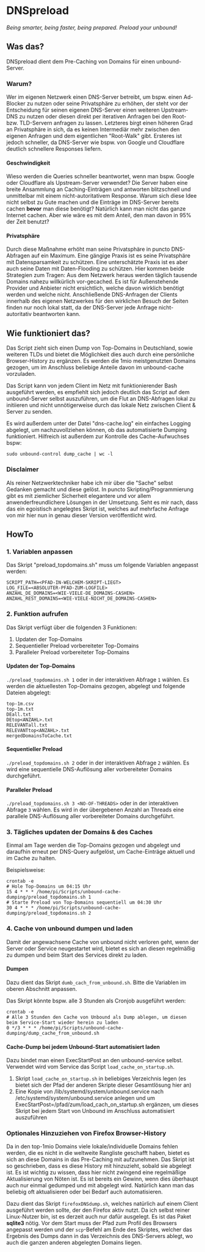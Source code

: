 # DNSpreload
*Being smarter, being faster, being prepared. Preload your unbound!*

## Was das?
DNSpreload dient dem Pre-Caching von Domains für einen unbound-Server.

### Warum?
Wer im eigenen Netzwerk einen DNS-Server betreibt, um bspw. einen Ad-Blocker zu nutzen oder seine Privatsphäre zu erhöhen, der steht vor der Entscheidung für seinen eigenen DNS-Server einen weiteren Upstream-DNS zu nutzen oder diesen direkt per iterativen Anfragen bei den Root- bzw. TLD-Servern anfragen zu lassen. 
Letzteres birgt einen höheren Grad an Privatsphäre in sich, da es keinen Intermediär mehr zwischen den eigenen Anfragen und dem eigentlichen "Root-Walk" gibt. Ersteres ist jedoch schneller, da DNS-Server wie bspw. von Google und Cloudflare deutlich schnellere Responses liefern.

#### Geschwindigkeit
Wieso werden die Queries schneller beantwortet, wenn man bspw. Google oder Cloudflare als Upstream-Server verwendet?
Die Server haben eine breite Ansammlung an Caching-Einträgen und antworten blitzschnell und unmittelbar mit einem nicht-autoritativem Response. Warum sich diese Idee nicht selbst zu Gute machen und die Einträge im DNS-Server bereits cachen **bevor** man diese benötigt? 
Natürlich kann man nicht das ganze Internet cachen. Aber wie wäre es mit dem Anteil, den man davon in 95% der Zeit benutzt?

#### Privatsphäre
Durch diese Maßnahme erhöht man seine Privatsphäre in puncto DNS-Abfragen auf ein Maximum. Eine gängige Praxis ist es seine Privatsphäre mit Datensparsamkeit zu schützen. Eine unterschätzte Praxis ist es aber auch seine Daten mit Daten-Flooding zu schützen. Hier kommen beide Strategien zum Tragen:
Aus dem Netzwerk heraus werden täglich tausende Domains nahezu willkürlich vor-gecached. Es ist für Außenstehende Provider und Anbieter nicht ersichtlich, welche davon wirklich benötigt werden und welche nicht. Anschließende DNS-Anfragen der Clients innerhalb des eigenen Netzwerkes für den wirklichen Besuch der Seiten finden nur noch lokal statt, da der DNS-Server jede Anfrage nicht-autoritativ beantworten kann.

## Wie funktioniert das?
Das Script zieht sich einen Dump von Top-Domains in Deutschland, sowie weiteren TLDs und bietet die Möglichkeit dies auch durch eine persönliche Browser-History zu ergänzen. Es werden die 1mio meistgenutzten Domains gezogen, um im Anschluss beliebige Anteile davon im unbound-cache vorzuladen.

Das Script kann von jedem Client im Netz mit funktionierender Bash ausgeführt werden, es empfiehlt sich jedoch deutlich das Script auf dem unbound-Server selbst auszuführen, um die Flut an DNS-Abfragen lokal zu initiieren und nicht unnötigerweise durch das lokale Netz zwischen Client & Server zu senden.

Es wird außerdem unter der Datei "dns-cache.log" ein einfaches Logging abgelegt, um nachzuvollziehen können, ob das automatisierte Dumping funktioniert.
Hilfreich ist außerdem zur Kontrolle des Cache-Aufwuchses bspw:

`sudo unbound-control dump_cache | wc -l`

### Disclaimer
Als reiner Netzwerktechniker habe ich mir über die "Sache" selbst Gedanken gemacht und diese gelöst. In puncto Skripting/Programmierung gibt es mit ziemlicher Sicherheit elegantere und vor allem anwenderfreundlichere Lösungen in der Umsetzung. Seht es mir nach, dass das ein egoistisch angelegtes Skript ist, welches auf mehrfache Anfrage von mir hier nun in genau dieser Version veröffentlicht wird.

## HowTo
### 1. Variablen anpassen
Das Skript "preload_topdomains.sh" muss um folgende Variablen angepasst werden:
```
SCRIPT_PATH=<PFAD-IN-WELCHEM-SKRIPT-LIEGT>
LOG_FILE=<ABSOLUTER-PFAD-ZUM-LOGFILE>
ANZAHL_DE_DOMAINS=<WIE-VIELE-DE_DOMAINS-CASHEN>
ANZAHL_REST_DOMAINS=<WIE-VIELE-NICHT_DE_DOMAINS-CASHEN>
```

### 2. Funktion aufrufen
Das Skript verfügt über die folgenden 3 Funktionen:

1. Updaten der Top-Domains
2. Sequentieller Preload vorbereiteter Top-Domains
3. Paralleler Preload vorbereiteter Top-Domains

#### Updaten der Top-Domains
`./preload_topdomains.sh 1` oder in der interaktiven Abfrage `1` wählen.
Es werden die aktuellesten Top-Domains gezogen, abgelegt und folgende Dateien abgelegt:
```
top-1m.csv
top-1m.txt
DEall.txt
DEtop<ANZAHL>.txt
RELEVANTall.txt
RELEVANTtop<ANZAHL>.txt
mergedDomainsToCache.txt
```

#### Sequentieller Preload
`./preload_topdomains.sh 2` oder in der interaktiven Abfrage `2` wählen.
Es wird eine sequentielle DNS-Auflösung aller vorbereiteter Domains durchgeführt.

#### Paralleler Preload
`./preload_topdomains.sh 3 <NO-OF-THREADS>` oder in der interaktiven Abfrage `3` wählen.
Es wird in der übergebenen Anzahl an Threads eine parallele DNS-Auflösung aller vorbereiteter Domains durchgeführt.

### 3. Tägliches updaten der Domains & des Caches
Einmal am Tage werden die Top-Domains gezogen und abgelegt und daraufhin erneut per DNS-Query aufgelöst, um Cache-Einträge aktuell und im Cache zu halten.

Beispielsweise:
```
crontab -e
# Hole Top-Domains um 04:15 Uhr
15 4 * * * /home/pi/Scripts/unbound-cache-dumping/preload_topdomains.sh 1
# Starte Preload von Top-Domains sequentiell um 04:30 Uhr
30 4 * * * /home/pi/Scripts/unbound-cache-dumping/preload_topdomains.sh 2
```

### 4. Cache von unbound dumpen und laden
Damit der angewachsene Cache von unbound nicht verloren geht, wenn der Server oder Service neugestartet wird, bietet es sich an diesen regelmäßig zu dumpen und beim Start des Services direkt zu laden.

#### Dumpen
Dazu dient das Skript `dumb_cach_from_unbound.sh`. Bitte die Variablen im oberen Abschnitt anpassen.

Das Skript könnte bspw. alle 3 Stunden als Cronjob ausgeführt werden:
```
crontab -e
# Alle 3 Stunden den Cache von Unbound als Dump ablegen, um diesen beim Service-Start wieder herein zu laden
0 */3 * * * /home/pi/Scripts/unbound-cache-dumping/dump_cache_from_unbound.sh
```

#### Cache-Dump bei jedem Unbound-Start automatisiert laden
Dazu bindet man einen ExecStartPost an den unbound-service selbst. Verwendet wird vom Service das Script `load_cache_on_startup.sh`.
1. Skript `load_cache_on_startup.sh` in beliebiges Verzeichnis legen (es bietet sich der Pfad der anderen Skripte dieser Gesamtlösung hier an)
2. Eine Kopie von /lib/systemd/system/unbound.service nach /etc/systemd/system/unbound.service anlegen und um ExecStartPost=/pfad/zum/load_cach_on_startup.sh ergänzen, um dieses Skript bei jedem Start von Unbound im Anschluss automatisiert auszuführen


### Optionales Hinzuziehen von Firefox Browser-History
Da in den top-1mio Domains viele lokale/individuelle Domains fehlen werden, die es nicht in die weltweite Rangliste geschafft haben, bietet es sich an diese Domains in das Pre-Caching mit aufzunehmen. Das Skript ist so geschrieben, dass es diese History mit hinzuzieht, sobald sie abgelegt ist. 
Es ist wichtig zu wissen, dass hier nicht zwingend eine regelmäßige Aktualisierung von Nöten ist. Es ist bereits ein Gewinn, wenn dies überhaupt auch nur einmal gedumped und mit abgelegt wird. Natürlich kann man das beliebig oft aktualisieren oder bei Bedarf auch automatisieren.

Dazu dient das Skript `firefoxDNSdump.sh`, welches natürlich auf einem Client ausgeführt werden sollte, der den Firefox aktiv nutzt.
Da ich selbst reiner Linux-Nutzer bin, ist es derzeit auch nur dafür ausgelegt. Es ist das Paket **sqlite3** nötig. Vor dem Start muss der Pfad zum Profil des Browsers angepasst werden und der `scp`-Befehl am Ende des Skriptes, welcher das Ergebnis des Dumps dann in das Verzeichnis des DNS-Servers ablegt, wo auch die ganzen anderen abgelegten Domains liegen.
